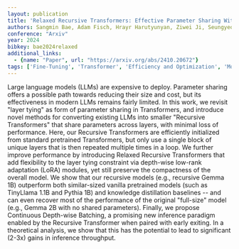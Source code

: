 ```yaml
---
layout: publication
title: 'Relaxed Recursive Transformers: Effective Parameter Sharing With Layer-wise Lora'
authors: Sangmin Bae, Adam Fisch, Hrayr Harutyunyan, Ziwei Ji, Seungyeon Kim, Tal Schuster
conference: "Arxiv"
year: 2024
bibkey: bae2024relaxed
additional_links:
  - {name: "Paper", url: "https://arxiv.org/abs/2410.20672"}
tags: ['Fine-Tuning', 'Transformer', 'Efficiency and Optimization', 'Model Architecture', 'Reinforcement Learning', 'Pretraining Methods', 'Distillation']
---
```

Large language models (LLMs) are expensive to deploy. Parameter sharing
offers a possible path towards reducing their size and cost, but its
effectiveness in modern LLMs remains fairly limited. In this work, we revisit
"layer tying" as form of parameter sharing in Transformers, and introduce novel
methods for converting existing LLMs into smaller "Recursive Transformers" that
share parameters across layers, with minimal loss of performance. Here, our
Recursive Transformers are efficiently initialized from standard pretrained
Transformers, but only use a single block of unique layers that is then
repeated multiple times in a loop. We further improve performance by
introducing Relaxed Recursive Transformers that add flexibility to the layer
tying constraint via depth-wise low-rank adaptation (LoRA) modules, yet still
preserve the compactness of the overall model. We show that our recursive
models (e.g., recursive Gemma 1B) outperform both similar-sized vanilla
pretrained models (such as TinyLlama 1.1B and Pythia 1B) and knowledge
distillation baselines -- and can even recover most of the performance of the
original "full-size" model (e.g., Gemma 2B with no shared parameters). Finally,
we propose Continuous Depth-wise Batching, a promising new inference paradigm
enabled by the Recursive Transformer when paired with early exiting. In a
theoretical analysis, we show that this has the potential to lead to
significant (2-3x) gains in inference throughput.
